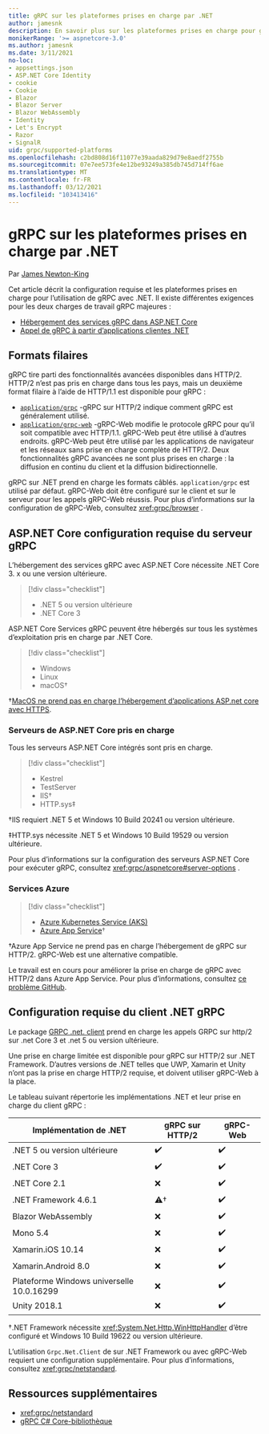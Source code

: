 ```yaml
---
title: gRPC sur les plateformes prises en charge par .NET
author: jamesnk
description: En savoir plus sur les plateformes prises en charge pour gRPC sur .NET.
monikerRange: '>= aspnetcore-3.0'
ms.author: jamesnk
ms.date: 3/11/2021
no-loc:
- appsettings.json
- ASP.NET Core Identity
- cookie
- Cookie
- Blazor
- Blazor Server
- Blazor WebAssembly
- Identity
- Let's Encrypt
- Razor
- SignalR
uid: grpc/supported-platforms
ms.openlocfilehash: c2bd808d16f11077e39aada829d79e8aedf2755b
ms.sourcegitcommit: 07e7ee573fe4e12be93249a385db745d714ff6ae
ms.translationtype: MT
ms.contentlocale: fr-FR
ms.lasthandoff: 03/12/2021
ms.locfileid: "103413416"
---
```

# <a name="grpc-on-net-supported-platforms"></a>gRPC sur les plateformes prises en charge par .NET

Par [James Newton-King](https://twitter.com/jamesnk)

Cet article décrit la configuration requise et les plateformes prises en charge pour l’utilisation de gRPC avec .NET. Il existe différentes exigences pour les deux charges de travail gRPC majeures :

* [Hébergement des services gRPC dans ASP.NET Core](#aspnet-core-grpc-server-requirements)
* [Appel de gRPC à partir d’applications clientes .NET](#net-grpc-client-requirements)

## <a name="wire-formats"></a>Formats filaires

gRPC tire parti des fonctionnalités avancées disponibles dans HTTP/2. HTTP/2 n’est pas pris en charge dans tous les pays, mais un deuxième format filaire à l’aide de HTTP/1.1 est disponible pour gRPC :

* [`application/grpc`](https://github.com/grpc/grpc/blob/master/doc/PROTOCOL-HTTP2.md) -gRPC sur HTTP/2 indique comment gRPC est généralement utilisé.
* [`application/grpc-web`](https://github.com/grpc/grpc/blob/master/doc/PROTOCOL-WEB.md) -gRPC-Web modifie le protocole gRPC pour qu’il soit compatible avec HTTP/1.1. gRPC-Web peut être utilisé à d’autres endroits. gRPC-Web peut être utilisé par les applications de navigateur et les réseaux sans prise en charge complète de HTTP/2. Deux fonctionnalités gRPC avancées ne sont plus prises en charge : la diffusion en continu du client et la diffusion bidirectionnelle.

gRPC sur .NET prend en charge les formats câblés. `application/grpc` est utilisé par défaut. gRPC-Web doit être configuré sur le client et sur le serveur pour les appels gRPC-Web réussis. Pour plus d’informations sur la configuration de gRPC-Web, consultez <xref:grpc/browser> .

## <a name="aspnet-core-grpc-server-requirements"></a>ASP.NET Core configuration requise du serveur gRPC

L’hébergement des services gRPC avec ASP.NET Core nécessite .NET Core 3. x ou une version ultérieure.

> [!div class="checklist"]
>
> * .NET 5 ou version ultérieure
> * .NET Core 3

ASP.NET Core Services gRPC peuvent être hébergés sur tous les systèmes d’exploitation pris en charge par .NET Core.

> [!div class="checklist"]
>
> * Windows
> * Linux
> * macOS&dagger;

&dagger;[MacOS ne prend pas en charge l’hébergement d’applications ASP.net core avec HTTPS](xref:grpc/troubleshoot#unable-to-start-aspnet-core-grpc-app-on-macos).

### <a name="supported-aspnet-core-servers"></a>Serveurs de ASP.NET Core pris en charge

Tous les serveurs ASP.NET Core intégrés sont pris en charge.

> [!div class="checklist"]
>
> * Kestrel
> * TestServer
> * IIS&dagger;
> * HTTP.sys&Dagger;

&dagger;IIS requiert .NET 5 et Windows 10 Build 20241 ou version ultérieure.

&Dagger;HTTP.sys nécessite .NET 5 et Windows 10 Build 19529 ou version ultérieure.

Pour plus d’informations sur la configuration des serveurs ASP.NET Core pour exécuter gRPC, consultez <xref:grpc/aspnetcore#server-options> .

### <a name="azure-services"></a>Services Azure

> [!div class="checklist"]
>
> * [Azure Kubernetes Service (AKS)](https://azure.microsoft.com/services/kubernetes-service/)
> * [Azure App Service](https://azure.microsoft.com/services/app-service/)&dagger;

&dagger;Azure App Service ne prend pas en charge l’hébergement de gRPC sur HTTP/2. gRPC-Web est une alternative compatible.

Le travail est en cours pour améliorer la prise en charge de gRPC avec HTTP/2 dans Azure App Service. Pour plus d’informations, consultez [ce problème GitHub](https://github.com/dotnet/AspNetCore/issues/9020).

## <a name="net-grpc-client-requirements"></a>Configuration requise du client .NET gRPC

Le package [GRPC .net. client](https://www.nuget.org/packages/Grpc.Net.Client/) prend en charge les appels GRPC sur http/2 sur .net Core 3 et .net 5 ou version ultérieure.

Une prise en charge limitée est disponible pour gRPC sur HTTP/2 sur .NET Framework. D’autres versions de .NET telles que UWP, Xamarin et Unity n’ont pas la prise en charge HTTP/2 requise, et doivent utiliser gRPC-Web à la place.

Le tableau suivant répertorie les implémentations .NET et leur prise en charge du client gRPC :

| Implémentation de .NET                          | gRPC sur HTTP/2   | gRPC-Web   |
|----------------------------------------------|--------------------|------------|
| .NET 5 ou version ultérieure                              | ✔️                | ✔️         |
| .NET Core 3                                  | ✔️                | ✔️         |
| .NET Core 2.1                                | ❌                | ✔️         |
| .NET Framework 4.6.1                         | ⚠️&dagger;        | ✔️         |
| Blazor WebAssembly                           | ❌                | ✔️         |
| Mono 5.4                                     | ❌                | ✔️         |
| Xamarin.iOS 10.14                            | ❌                | ✔️         |
| Xamarin.Android 8.0                          | ❌                | ✔️         |
| Plateforme Windows universelle 10.0.16299        | ❌                | ✔️         |
| Unity 2018.1                                 | ❌                | ✔️         |

&dagger;.NET Framework nécessite <xref:System.Net.Http.WinHttpHandler> d’être configuré et Windows 10 Build 19622 ou version ultérieure.

L’utilisation `Grpc.Net.Client` de sur .NET Framework ou avec gRPC-Web requiert une configuration supplémentaire. Pour plus d’informations, consultez <xref:grpc/netstandard>.

## <a name="additional-resources"></a>Ressources supplémentaires

* <xref:grpc/netstandard>
* [gRPC C# Core-bibliothèque](https://grpc.io/docs/languages/csharp/quickstart/)
